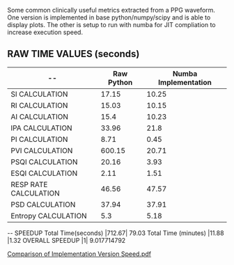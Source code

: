Some common clinically useful metrics extracted from a PPG waveform.
One version is implemented in base python/numpy/scipy and is able to display plots. The other is setup to run with numba for JIT compliation to increase execution speed.



## RAW TIME VALUES (seconds)		


| -- | Raw Python | Numba Implementation |
|---|---|---|
| SI CALCULATION | 17.15	| 10.25 |
| RI CALCULATION | 15.03 | 10.15 |
| AI CALCULATION | 15.4	| 10.23 |
| IPA CALCULATION | 33.96 | 21.8 |
| PI CALCULATION | 8.71 |	0.45 |
| PVI CALCULATION	| 600.15 | 20.71 |
| PSQI CALCULATION |20.16 | 3.93 |
| ESQI CALCULATION | 2.11 | 1.51 |
| RESP RATE CALCULATION | 46.56 | 47.57 |
| PSD CALCULATION | 37.94 |	37.91 |
| Entropy CALCULATION | 5.3	| 5.18 |
--
SPEEDUP
Total Time(seconds)  |712.67|	79.03
Total Time (minutes)	|11.88	|1.32
OVERALL SPEEDUP	|1|	9.017714792

[Comparison of Implementation Version Speed.pdf](https://github.com/daleblarie/PPG_Waveform_Analysis/files/14454549/Comparison.of.Implementation.Version.Speed.pdf)
